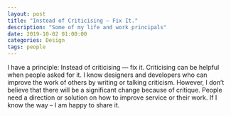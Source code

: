 ```yaml
---
layout: post
title: "Instead of Criticising — Fix It."
description: "Some of my life and work principals"
date: 2019-10-02 01:00:00
categories: Design
tags: people
---
```


I have a principle: Instead of criticising — fix it. Criticising can be helpful when people asked for it. I know designers and developers who can improve the work of others by writing or talking criticism. However, I don’t believe that there will be a significant change because of critique. People need a direction or solution on how to improve service or their work. If I know the way – I am happy to share it.